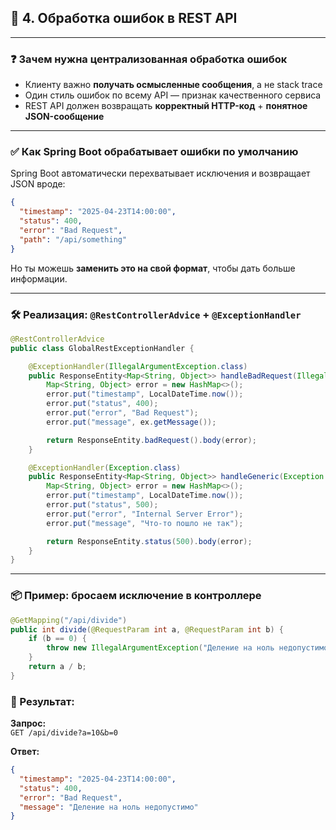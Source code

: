 ## 🔹 4. Обработка ошибок в REST API

---

### ❓ Зачем нужна централизованная обработка ошибок

- Клиенту важно **получать осмысленные сообщения**, а не stack trace
- Один стиль ошибок по всему API — признак качественного сервиса
- REST API должен возвращать **корректный HTTP-код** + **понятное JSON-сообщение**

---

### ✅ Как Spring Boot обрабатывает ошибки по умолчанию

Spring Boot автоматически перехватывает исключения и возвращает JSON вроде:

```json
{
  "timestamp": "2025-04-23T14:00:00",
  "status": 400,
  "error": "Bad Request",
  "path": "/api/something"
}
```

Но ты можешь **заменить это на свой формат**, чтобы дать больше информации.

---

### 🛠 Реализация: `@RestControllerAdvice` + `@ExceptionHandler`

```java
@RestControllerAdvice
public class GlobalRestExceptionHandler {

    @ExceptionHandler(IllegalArgumentException.class)
    public ResponseEntity<Map<String, Object>> handleBadRequest(IllegalArgumentException ex) {
        Map<String, Object> error = new HashMap<>();
        error.put("timestamp", LocalDateTime.now());
        error.put("status", 400);
        error.put("error", "Bad Request");
        error.put("message", ex.getMessage());

        return ResponseEntity.badRequest().body(error);
    }

    @ExceptionHandler(Exception.class)
    public ResponseEntity<Map<String, Object>> handleGeneric(Exception ex) {
        Map<String, Object> error = new HashMap<>();
        error.put("timestamp", LocalDateTime.now());
        error.put("status", 500);
        error.put("error", "Internal Server Error");
        error.put("message", "Что-то пошло не так");

        return ResponseEntity.status(500).body(error);
    }
}
```

---

### 📦 Пример: бросаем исключение в контроллере

```java
@GetMapping("/api/divide")
public int divide(@RequestParam int a, @RequestParam int b) {
    if (b == 0) {
        throw new IllegalArgumentException("Деление на ноль недопустимо");
    }
    return a / b;
}
```

### 🔁 Результат:

**Запрос:**  
`GET /api/divide?a=10&b=0`

**Ответ:**
```json
{
  "timestamp": "2025-04-23T14:00:00",
  "status": 400,
  "error": "Bad Request",
  "message": "Деление на ноль недопустимо"
}
```
